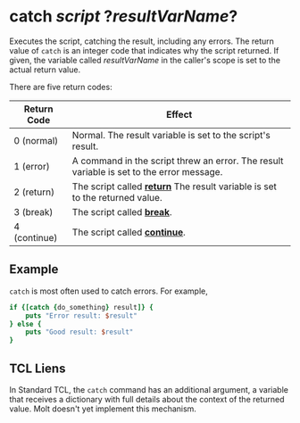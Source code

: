 # catch *script* ?*resultVarName*?

Executes the script, catching the result, including any errors.  The return value of `catch`
is an integer code that indicates why the script returned.  If given, the variable called
*resultVarName* in the caller's scope is set to the actual return value.

There are five return codes:

| Return Code  | Effect |
| ------------ | ------ |
| 0 (normal)   | Normal. The result variable is set to the script's result. |
| 1 (error)    | A command in the script threw an error. The result variable is set to the error message. |
| 2 (return)   | The script called [**return**](./return.md) The result variable is set to the returned value. |
| 3 (break)    | The script called [**break**](./break.md). |
| 4 (continue) | The script called [**continue**](./continue.md). |

## Example

`catch` is most often used to catch errors.  For example,

```tcl
if {[catch {do_something} result]} {
    puts "Error result: $result"
} else {
    puts "Good result: $result"
}
```

## TCL Liens

In Standard TCL, the `catch` command has an additional argument, a variable that receives a
dictionary with full details about the context of the returned value.  Molt doesn't yet
implement this mechanism.
